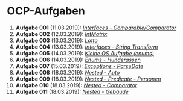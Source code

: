# OCP-Aufgaben

1. **Aufgabe 001** (11.03.2019): *[Interfaces - Comparable/Comparator](https://github.com/fechtelhoff/OCP-Aufgaben/tree/master/src/de/fechtelhoff/ocp/aufgabe001 "Interfaces - Comparable/Comparator")*  
1. **Aufgabe 002** (12.03.2019): *[IntMatrix](https://github.com/fechtelhoff/OCP-Aufgaben/tree/master/src/de/fechtelhoff/ocp/aufgabe002 "IntMatrix")*  
1. **Aufgabe 003** (13.03.2019): *[Lotto](https://github.com/fechtelhoff/OCP-Aufgaben/tree/master/src/de/fechtelhoff/ocp/aufgabe003 "Lotto")*
1. **Aufgabe 004** (13.03.2019): *[Interfaces - String Transform](https://github.com/fechtelhoff/OCP-Aufgaben/tree/master/src/de/fechtelhoff/ocp/aufgabe004 "Interfaces - String Transform")*  
1. **Aufgabe 005** (14.03.2019): *[Kleine OS Aufgabe (enums)](https://github.com/fechtelhoff/OCP-Aufgaben/tree/master/src/de/fechtelhoff/ocp/aufgabe005 "Kleine OS Aufgabe (enums)")*  
1. **Aufgabe 006** (14.03.2019): *[Enums - Hunderassen](https://github.com/fechtelhoff/OCP-Aufgaben/tree/master/src/de/fechtelhoff/ocp/aufgabe006 "Enums - Hunderassen")*  
1. **Aufgabe 007** (15.03.2019): *[Exceptions - ParseDate](https://github.com/fechtelhoff/OCP-Aufgaben/tree/master/src/de/fechtelhoff/ocp/aufgabe007 "Exceptions - ParseDate")*  
1. **Aufgabe 008** (18.03.2019): *[Nested - Auto](https://github.com/fechtelhoff/OCP-Aufgaben/tree/master/src/de/fechtelhoff/ocp/aufgabe008 "Nested - Auto")*  
1. **Aufgabe 009** (18.03.2019): *[Nested - Predicate - Personen](https://github.com/fechtelhoff/OCP-Aufgaben/tree/master/src/de/fechtelhoff/ocp/aufgabe009 "Nested - Predicate - Personen")*  
1. **Aufgabe 010** (18.03.2019): *[Nested - Comparator](https://github.com/fechtelhoff/OCP-Aufgaben/tree/master/src/de/fechtelhoff/ocp/aufgabe010 "Nested - Comparator")*  
1. **Aufgabe 011** (18.03.2019): *[Nested - Gebäude](https://github.com/fechtelhoff/OCP-Aufgaben/tree/master/src/de/fechtelhoff/ocp/aufgabe011 "Nested - Gebäude")*  

